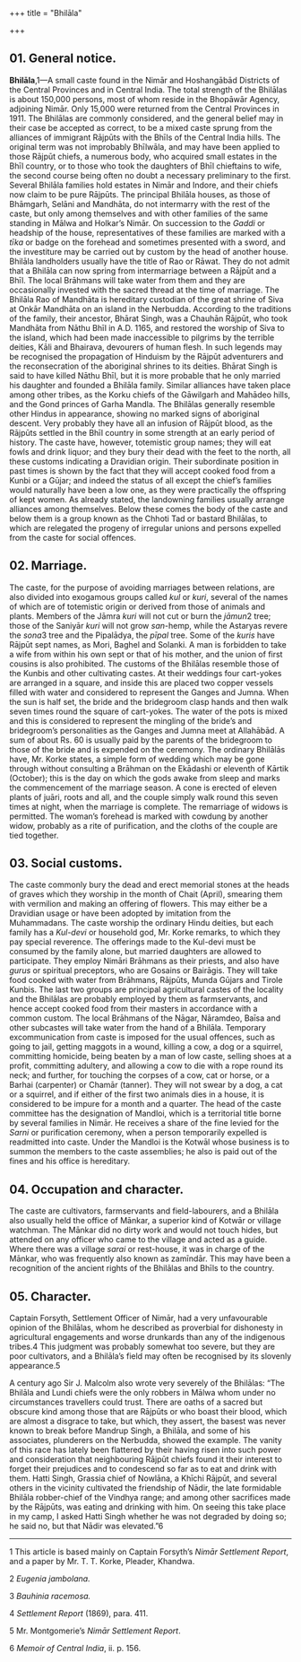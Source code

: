 +++
title = "Bhilāla"

+++

## 01. General notice.

**Bhilāla**,1—A small caste found in the Nimār and Hoshangābād Districts of the Central Provinces and in Central India. The total strength of the Bhilālas is about 150,000 persons, most of whom reside in the Bhopāwār Agency, adjoining Nimār. Only 15,000 were returned from the Central Provinces in 1911. The Bhilālas are commonly considered, and the general belief may in their case be accepted as correct, to be a mixed caste sprung from the alliances of immigrant Rājpūts with the Bhīls of the Central India hills. The original term was not improbably Bhīlwāla, and may have been applied to those Rājpūt chiefs, a numerous body, who acquired small estates in the Bhīl country, or to those who took the daughters of Bhīl chieftains to wife, the second course being often no doubt a necessary preliminary to the first. Several Bhilāla families hold estates in Nimār and Indore, and their chiefs now claim to be pure Rājpūts. The principal Bhilāla houses, as those of Bhāmgarh, Selāni and Mandhāta, do not intermarry with the rest of the caste, but only among themselves and with other families of the same standing in Mālwa and Holkar’s Nimār. On succession to the *Gaddi* or headship of the house, representatives of these families are marked with a *tīka* or badge on the forehead and sometimes presented with a sword, and the investiture may be carried out by custom by the head of another house. Bhilāla landholders usually have the title of Rao or Rāwat. They do not admit that a Bhilāla can now spring from intermarriage between a Rājpūt and a Bhīl. The local Brāhmans will take water from them and they are occasionally invested with the sacred thread at the time of marriage. The Bhilāla Rao of Mandhāta is hereditary custodian of the great shrine of Siva at Onkār Mandhāta on an island in the Nerbudda. According to the traditions of the family, their ancestor, Bhārat Singh, was a Chauhān Rājpūt, who took Mandhāta from Nāthu Bhīl in A.D. 1165, and restored the worship of Siva to the island, which had been made inaccessible to pilgrims by the terrible deities, Kāli and Bhairava, devourers of human flesh. In such legends may be recognised the propagation of Hinduism by the Rājpūt adventurers and the reconsecration of the aboriginal shrines to its deities. Bhārat Singh is said to have killed Nāthu Bhīl, but it is more probable that he only married his daughter and founded a Bhilāla family. Similar alliances have taken place among other tribes, as the Korku chiefs of the Gāwilgarh and Mahādeo hills, and the Gond princes of Garha Mandla. The Bhilālas generally resemble other Hindus in appearance, showing no marked signs of aboriginal descent. Very probably they have all an infusion of Rājpūt blood, as the Rājpūts settled in the Bhīl country in some strength at an early period of history. The caste have, however, totemistic group names; they will eat fowls and drink liquor; and they bury their dead with the feet to the north, all these customs indicating a Dravidian origin. Their subordinate position in past times is shown by the fact that they will accept cooked food from a Kunbi or a Gūjar; and indeed the status of all except the chief’s families would naturally have been a low one, as they were practically the offspring of kept women. As already stated, the landowning families usually arrange alliances among themselves. Below these comes the body of the caste and below them is a group known as the Chhoti Tad or bastard Bhilālas, to which are relegated the progeny of irregular unions and persons expelled from the caste for social offences. 

## 02. Marriage.

The caste, for the purpose of avoiding marriages between relations, are also divided into exogamous groups called *kul* or *kuri*, several of the names of which are of totemistic origin or derived from those of animals and plants. Members of the Jāmra *kuri* will not cut or burn the *jāmun*2 tree; those of the Saniyār *kuri* will not grow *san*-hemp, while the Astaryas revere the *sona*3 tree and the Pipalādya, the *pīpal* tree. Some of the *kuris* have Rājpūt sept names, as Mori, Baghel and Solanki. A man is forbidden to take a wife from within his own sept or that of his mother, and the union of first cousins is also prohibited. The customs of the Bhilālas resemble those of the Kunbis and other cultivating castes. At their weddings four cart-yokes are arranged in a square, and inside this are placed two copper vessels filled with water and considered to represent the Ganges and Jumna. When the sun is half set, the bride and the bridegroom clasp hands and then walk seven times round the square of cart-yokes. The water of the pots is mixed and this is considered to represent the mingling of the bride’s and bridegroom’s personalities as the Ganges and Jumna meet at Allahābād. A sum of about Rs. 60 is usually paid by the parents of the bridegroom to those of the bride and is expended on the ceremony. The ordinary Bhilālās have, Mr. Korke states, a simple form of wedding which may be gone through without consulting a Brāhman on the Ekādashi or eleventh of Kārtik \(October\); this is the day on which the gods awake from sleep and marks the commencement of the marriage season. A cone is erected of eleven plants of juāri, roots and all, and the couple simply walk round this seven times at night, when the marriage is complete. The remarriage of widows is permitted. The woman’s forehead is marked with cowdung by another widow, probably as a rite of purification, and the cloths of the couple are tied together. 

## 03. Social customs.

The caste commonly bury the dead and erect memorial stones at the heads of graves which they worship in the month of Chait \(April\), smearing them with vermilion and making an offering of flowers. This may either be a Dravidian usage or have been adopted by imitation from the Muhammadans. The caste worship the ordinary Hindu deities, but each family has a *Kul-devi* or household god, Mr. Korke remarks, to which they pay special reverence. The offerings made to the Kul-devi must be consumed by the family alone, but married daughters are allowed to participate. They employ Nimāri Brāhmans as their priests, and also have *gurus* or spiritual preceptors, who are Gosains or Bairāgis. They will take food cooked with water from Brāhmans, Rājpūts, Munda Gūjars and Tirole Kunbis. The last two groups are principal agricultural castes of the locality and the Bhilālas are probably employed by them as farmservants, and hence accept cooked food from their masters in accordance with a common custom. The local Brāhmans of the Nāgar, Nāramdeo, Baīsa and other subcastes will take water from the hand of a Bhilāla. Temporary excommunication from caste is imposed for the usual offences, such as going to jail, getting maggots in a wound, killing a cow, a dog or a squirrel, committing homicide, being beaten by a man of low caste, selling shoes at a profit, committing adultery, and allowing a cow to die with a rope round its neck; and further, for touching the corpses of a cow, cat or horse, or a Barhai \(carpenter\) or Chamār \(tanner\). They will not swear by a dog, a cat or a squirrel, and if either of the first two animals dies in a house, it is considered to be impure for a month and a quarter. The head of the caste committee has the designation of Mandloi, which is a territorial title borne by several families in Nimār. He receives a share of the fine levied for the *Sarni* or purification ceremony, when a person temporarily expelled is readmitted into caste. Under the Mandloi is the Kotwāl whose business is to summon the members to the caste assemblies; he also is paid out of the fines and his office is hereditary. 

## 04. Occupation and character.

The caste are cultivators, farmservants and field-labourers, and a Bhilāla also usually held the office of Mānkar, a superior kind of Kotwār or village watchman. The Mānkar did no dirty work and would not touch hides, but attended on any officer who came to the village and acted as a guide. Where there was a village *sarai* or rest-house, it was in charge of the Mānkar, who was frequently also known as zamīndār. This may have been a recognition of the ancient rights of the Bhilālas and Bhīls to the country. 

## 05. Character.

Captain Forsyth, Settlement Officer of Nimār, had a very unfavourable opinion of the Bhilālas, whom he described as proverbial for dishonesty in agricultural engagements and worse drunkards than any of the indigenous tribes.4 This judgment was probably somewhat too severe, but they are poor cultivators, and a Bhilāla’s field may often be recognised by its slovenly appearance.5 

A century ago Sir J. Malcolm also wrote very severely of the Bhilālas: “The Bhilāla and Lundi chiefs were the only robbers in Mālwa whom under no circumstances travellers could trust. There are oaths of a sacred but obscure kind among those that are Rājpūts or who boast their blood, which are almost a disgrace to take, but which, they assert, the basest was never known to break before Mandrup Singh, a Bhilāla, and some of his associates, plunderers on the Nerbudda, showed the example. The vanity of this race has lately been flattered by their having risen into such power and consideration that neighbouring Rājpūt chiefs found it their interest to forget their prejudices and to condescend so far as to eat and drink with them. Hatti Singh, Grassia chief of Nowlāna, a Khīchi Rājpūt, and several others in the vicinity cultivated the friendship of Nādir, the late formidable Bhilāla robber-chief of the Vindhya range; and among other sacrifices made by the Rājpūts, was eating and drinking with him. On seeing this take place in my camp, I asked Hatti Singh whether he was not degraded by doing so; he said no, but that Nādir was elevated.”6 

___________________

1 This article is based mainly on Captain Forsyth’s *Nimār Settlement Report*, and a paper by Mr. T. T. Korke, Pleader, Khandwa. 

2 *Eugenia jambolana.*

3 *Bauhinia racemosa.*

4 *Settlement Report* \(1869\), para. 411. 

5 Mr. Montgomerie’s *Nimār Settlement Report*. 

6 *Memoir of Central India*, ii. p. 156. 

